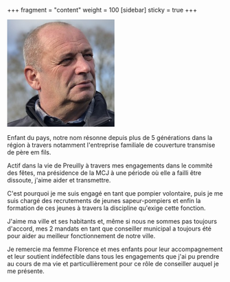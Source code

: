+++
fragment = "content"
weight = 100
[sidebar]
  sticky = true
+++

<img src="photo.jpg" alt="" class="img-fluid rounded-circle border text-white">

Enfant du pays, notre nom résonne depuis plus de 5 générations dans la région à travers notamment l'entreprise 
familiale de couverture transmise de père em fils.

Actif dans la vie de Preuilly à travers mes engagements dans le commité des fêtes, ma présidence de la MCJ à une période
où elle a failli être dissoute, j'aime aider et transmettre. 

C'est pourquoi je me suis engagé en tant que pompier volontaire, puis je me suis chargé des recrutements de jeunes 
sapeur-pompiers et enfin la formation de ces jeunes à travers la discipline qu'exige cette fonction.

J'aime ma ville et ses habitants et, même si nous ne sommes pas toujours d'accord, mes 2 mandats en tant que conseiller
municipal a toujours été pour aider au meilleur fonctionnement de notre ville.

Je remercie ma femme Florence et mes enfants pour leur accompagnement et leur soutient indéfectible dans tous les 
engagements que j'ai pu prendre au cours de ma vie et particullièrement pour ce rôle de conseiller auquel je me présente.  
